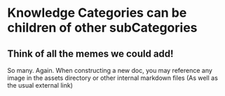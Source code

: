 # Knowledge Categories can be children of other subCategories

## Think of all the memes we could add!

So many.
Again. When constructing a new doc, you may reference any image in the assets directory or other internal markdown files (As well as the usual external link)
